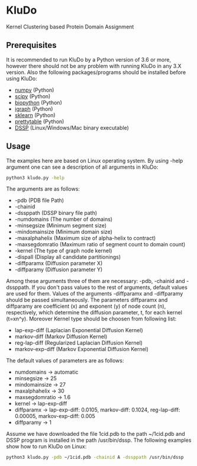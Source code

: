 # KluDo
Kernel Clustering based Protein Domain Assignment

## Prerequisites
It is recommended to run KluDo by a Python version of 3.6 or more, however there should not be any problem with running KluDo in any 3.X version. Also the following packages/programs should be installed before using KluDo:
* [numpy](https://numpy.org/) (Python)
* [scipy](https://www.scipy.org/) (Python)
* [biopython](https://biopython.org/) (Python)
* [igraph](https://igraph.org/python/) (Python)
* [sklearn](http://scikit-learn.github.io/stable) (Python)
* [prettytable](https://pypi.org/project/PrettyTable/) (Python)
* [DSSP](https://swift.cmbi.umcn.nl/gv/dssp/) (Linux/Windows/Mac binary executable)

## Usage
The examples here are based on Linux operating system. By using -help argument one can see a description of all arguments in KluDo:
```sh
python3 kludo.py -help
```
The arguments are as follows:
*  -pdb (PDB file Path)
*  -chainid
*  -dssppath (DSSP binary file path)
*  -numdomains (The number of domains)
*  -minsegsize (Minimum segment size)
*  -mindomainsize (Minimum domain size)
*  -maxalphahelix (Maximum size of alpha-helix to contract)
*  -maxsegdomratio (Maximum ratio of segment count to domain count)
*  -kernel (The type of graph node kernel)
*  -dispall (Display all candidate partitionings)
*  -diffparamx (Diffusion parameter X)
*  -diffparamy (Diffusion parameter Y)

Among these arguments three of them are necessary: -pdb, -chainid and -dssppath. If you don't pass values to the rest of arguments, default values are used for them. Values of the arguments -diffparamx and -diffparamy should be passed simultaneously. The parameters diffparamx and diffparamy are coefficient (x) and exponent (y) of node count (n), respectively, which determine the diffusion parameter, t, for each kernel (t=xn^y). Moreover Kernel type should be choosen from following list:
* lap-exp-diff (Laplacian Exponential Diffusion Kernel)
* markov-diff (Markov Diffusion Kernel)
* reg-lap-diff (Regularized Laplacian Diffusion Kernel)
* markov-exp-diff (Markov Exponential Diffusion Kernel)

The default values of parameters are as follows:
* numdomains -> automatic
* minsegsize  -> 25
* mindomainsize -> 27
* maxalphahelix -> 30
* maxsegdomratio -> 1.6
* kernel -> lap-exp-diff
* diffparamx -> lap-exp-diff: 0.0105, markov-diff: 0.1024, reg-lap-diff: 0.00005, markov-exp-diff: 0.005
* diffparamy -> 1

Assume we have downloaded the file 1cid.pdb to the path ~/1cid.pdb and DSSP program is installed in the path /usr/bin/dssp. The following examples show how to run KluDo on Linux:

```sh
python3 kludo.py -pdb ~/1cid.pdb -chainid A -dssppath /usr/bin/dssp
```

